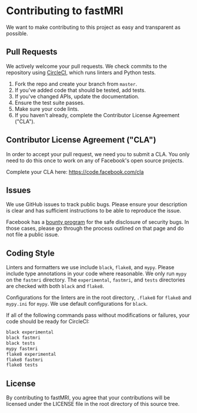 # Contributing to fastMRI

We want to make contributing to this project as easy and transparent as
possible.

## Pull Requests

We actively welcome your pull requests. We check commits to the repository using
[CircleCI](https://circleci.com/), which runs linters and Python tests.

1. Fork the repo and create your branch from `master`.
2. If you've added code that should be tested, add tests.
3. If you've changed APIs, update the documentation.
4. Ensure the test suite passes.
5. Make sure your code lints.
6. If you haven't already, complete the Contributor License Agreement ("CLA").

## Contributor License Agreement ("CLA")

In order to accept your pull request, we need you to submit a CLA. You only need
to do this once to work on any of Facebook's open source projects.

Complete your CLA here: <https://code.facebook.com/cla>

## Issues

We use GitHub issues to track public bugs. Please ensure your description is
clear and has sufficient instructions to be able to reproduce the issue.

Facebook has a [bounty program](https://www.facebook.com/whitehat/) for the safe
disclosure of security bugs. In those cases, please go through the process
outlined on that page and do not file a public issue.

## Coding Style  

Linters and formatters we use include `black`, `flake8`, and `mypy`. Please include
type annotations in your code where reasonable. We only run `mypy` on the `fastmri`
directory. The `experimental`, `fastmri`, and `tests` directories are checked with both
`black` and `flake8`.

Configurations for the linters are in the root directory, `.flake8` for `flake8` and 
`mypy.ini` for `mypy`. We use default configurations for `black`.

If all of the following commands pass without modifications or failures, your code
should be ready for CircleCI:

```bash
black experimental
black fastmri
black tests
mypy fastmri
flake8 experimental
flake8 fastmri
flake8 tests
```

## License

By contributing to fastMRI, you agree that your contributions will be licensed
under the LICENSE file in the root directory of this source tree.
